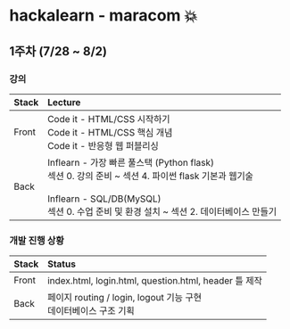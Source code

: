 # hackalearn - maracom 💥

## 1주차 (7/28 ~ 8/2)

### 강의

|Stack|Lecture|
|:---|:---|
|Front|Code it - HTML/CSS 시작하기<br>Code it - HTML/CSS 핵심 개념<br>Code it - 반응형 웹 퍼블리싱|
|Back|Inflearn - 가장 빠른 풀스택 (Python flask)<br>섹션 0. 강의 준비 ~ 섹션 4. 파이썬 flask 기본과 웹기술<br><br>Inflearn - SQL/DB(MySQL)<br>섹션 0. 수업 준비 및 환경 설치 ~ 섹션 2. 데이터베이스 만들기|

### 개발 진행 상황

|Stack|Status|
|:---|:---|
|Front|index.html, login.html, question.html, header 틀 제작|
|Back|페이지 routing / login, logout 기능 구현 <br>데이터베이스 구조 기획|
